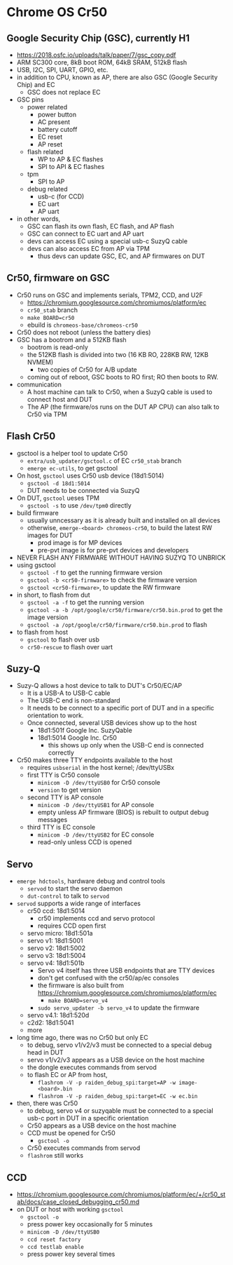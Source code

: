 Chrome OS Cr50
==============

## Google Security Chip (GSC), currently H1

- <https://2018.osfc.io/uploads/talk/paper/7/gsc_copy.pdf>
- ARM SC300 core, 8kB boot ROM, 64kB SRAM, 512kB flash
- USB, I2C, SPI, UART, GPIO, etc.
- in addition to CPU, known as AP, there are also GSC (Google Security Chip)
  and EC
  - GSC does not replace EC
- GSC pins
  - power related
    - power button
    - AC present
    - battery cutoff
    - EC reset
    - AP reset
  - flash related
    - WP to AP & EC flashes
    - SPI to API & EC flashes
  - tpm
    - SPI to AP
  - debug related
    - usb-c (for CCD)
    - EC uart
    - AP uart
- in other words,
  - GSC can flash its own flash, EC flash, and AP flash
  - GSC can connect to EC uart and AP uart
  - devs can access EC using a special usb-c SuzyQ cable
  - devs can also access EC from AP via TPM
    - thus devs can update GSC, EC, and AP firmwares on DUT

## Cr50, firmware on GSC

- Cr50 runs on GSC and implements serials, TPM2, CCD, and U2F
  - <https://chromium.googlesource.com/chromiumos/platform/ec>
  - `cr50_stab` branch
  - `make BOARD=cr50`
  - ebuild is `chromeos-base/chromeos-cr50`
- Cr50 does not reboot (unless the battery dies)
- GSC has a bootrom and a 512KB flash
  - bootrom is read-only
  - the 512KB flash is divided into two (16 KB RO, 228KB RW, 12KB NVMEM)
    - two copies of Cr50 for A/B update
  - coming out of reboot, GSC boots to RO first;  RO then boots to RW.
- communication
  - A host machine can talk to Cr50, when a SuzyQ cable is used to connect
    host and DUT
  - The AP (the firmware/os runs on the DUT AP CPU) can also talk to Cr50 via
    TPM

## Flash Cr50

- gsctool is a helper tool to update Cr50
  - `extra/usb_updater/gsctool.c` of EC `cr50_stab` branch
  - `emerge ec-utils`, to get gsctool
- On host, `gsctool` uses Cr50 usb device (18d1:5014)
  - `gsctool -d 18d1:5014`
  - DUT needs to be connected via SuzyQ
- On DUT, `gsctool` ueses TPM
  - `gsctool -s` to use `/dev/tpm0` directly
- build firmware
  - usually unncessary as it is already built and installed on all devices
  - otherwise, `emerge-<board> chromeos-cr50`, to build the latest RW images
    for DUT
    - prod image is for MP devices
    - pre-pvt image is for pre-pvt devices and developers
- NEVER FLASH ANY FIRMWARE WITHOUT HAVING SUZYQ TO UNBRICK
- using gsctool
  - `gsctool -f` to get the running firmware version
  - `gsctool -b <cr50-firmware>` to check the firmware version
  - `gsctool <cr50-firmware>`, to update the RW firmware
- in short, to flash from dut
  - `gsctool -a -f` to get the running version
  - `gsctool -a -b /opt/google/cr50/firmware/cr50.bin.prod` to get the image
    version
  - `gsctool -a /opt/google/cr50/firmware/cr50.bin.prod` to flash
- to flash from host
  - `gsctool` to flash over usb
  - `cr50-rescue` to flash over uart

## Suzy-Q

- Suzy-Q allows a host device to talk to DUT's Cr50/EC/AP
  - It is a USB-A to USB-C cable
  - The USB-C end is non-standard
  - It needs to be connect to a specific port of DUT and in a specific
    orientation to work.
  - Once connected, several USB devices show up to the host
    - 18d1:501f Google Inc. SuzyQable
    - 18d1:5014 Google Inc. Cr50
      - this shows up only when the USB-C end is connected correctly
- Cr50 makes three TTY endpoints available to the host
  - requires `usbserial` in the host kernel; /dev/ttyUSBx
  - first TTY is Cr50 console
    - `minicom -D /dev/ttyUSB0` for Cr50 console
    - `version` to get version
  - second TTY is AP console
    - `minicom -D /dev/ttyUSB1` for AP console
    - empty unless AP firmware (BIOS) is rebuilt to output debug messages
  - third TTY is EC console
    - `minicom -D /dev/ttyUSB2` for EC console
    - read-only unless CCD is opened

## Servo

- `emerge hdctools`, hardware debug and control tools
  - `servod` to start the servo daemon
  - `dut-control` to talk to `servod`
- `servod` supports a wide range of interfaces
  - cr50 ccd: 18d1:5014
    - cr50 implements ccd and servo protocol
    - requires CCD open first
  - servo micro: 18d1:501a
  - servo v1: 18d1:5001
  - servo v2: 18d1:5002
  - servo v3: 18d1:5004
  - servo v4: 18d1:501b
    - Servo v4 itself has three USB endpoints that are TTY devices
    - don't get confused with the cr50/ap/ec consoles
    - the firmware is also built from
      <https://chromium.googlesource.com/chromiumos/platform/ec>
      - `make BOARD=servo_v4`
    - `sudo servo_updater -b servo_v4` to update the firmware
  - servo v4.1: 18d1:520d
  - c2d2: 18d1:5041
  - more
- long time ago, there was no Cr50 but only EC
  - to debug, servo v1/v2/v3 must be connected to a special debug head in DUT
  - servo v1/v2/v3 appears as a USB device on the host machine
  - the dongle executes commands from servod
  - to flash EC or AP from host,
    - `flashrom -V -p raiden_debug_spi:target=AP -w image-<board>.bin`
    - `flashrom -V -p raiden_debug_spi:target=EC -w ec.bin`
- then, there was Cr50
  - to debug, servo v4 or suzyqable must be connected to a special usb-c port
    in DUT in a specific orientation
  - Cr50 appears as a USB device on the host machine
  - CCD must be opened for Cr50
    - `gsctool -o`
  - Cr50 executes commands from servod
  - `flashrom` still works

## CCD

- <https://chromium.googlesource.com/chromiumos/platform/ec/+/cr50_stab/docs/case_closed_debugging_cr50.md>
- on DUT or host with working `gsctool`
  - `gsctool -o`
  - press power key occasionally for 5 minutes
  - `minicom -D /dev/ttyUSB0`
  - `ccd reset factory`
  - `ccd testlab enable`
  - press power key several times
